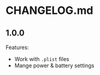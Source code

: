 # CHANGELOG.md

## 1.0.0

Features:
  - Work with `.plist` files
  - Mange power & battery settings
